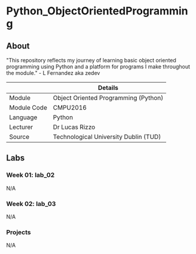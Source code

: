 # Python_ObjectOrientedProgramming

## About

"This repository reflects my journey of learning basic object oriented programming using Python and a platform for programs I make throughout the module." - L Fernandez aka zedev

|  | Details |
|-----------|-----------|
| Module | Object Oriented Programming (Python) |
| Module Code | CMPU2016 |
| Language | Python |
| Lecturer |  Dr Lucas Rizzo |
| Source | Technological University Dublin (TUD) |


## Labs
### Week 01: lab_02
N/A

### Week 02: lab_03
N/A

### Projects
N/A